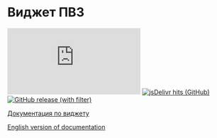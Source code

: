 # Виджет ПВЗ

![Size](https://img.shields.io/github/size/cdek-it/widget/dist%2Fcdek-widget.umd.js)
[![jsDelivr hits (GitHub)](https://img.shields.io/jsdelivr/gh/hy/cdek-it/widget)](https://www.jsdelivr.com/package/gh/cdek-it/widget)
[![GitHub release (with filter)](https://img.shields.io/github/v/release/cdek-it/widget)](https://github.com/cdek-it/widget/releases)

[Документация по виджету](https://github.com/cdek-it/widget/blob/main/docs/ru/INTRO.md)

[English version of documentation](https://github.com/cdek-it/widget/blob/main/docs/en/INTRO.md)
